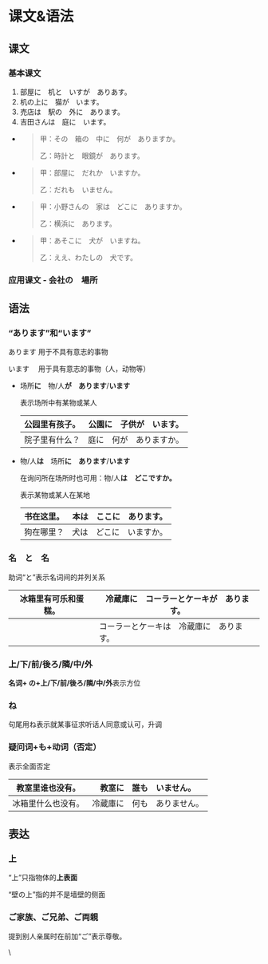 # 课文&语法

## 课文

### 基本课文

1. 部屋に　机と　いすが　ありあす。
2. 机の上に　猫が　います。
3. 売店は　駅の　外に　あります。
4. 吉田さんは　庭に　います。

* > 甲：その　箱の　中に　何が　ありますか。
  >
  > 乙：時計と　眼鏡が　あります。
* > 甲：部屋に　だれか　いますか。
  >
  > 乙：だれも　いません。
* > 甲：小野さんの　家は　どこに　ありますか。
  >
  > 乙：横浜に　あります。
* > 甲：あそこに　犬が　いますね。
  >
  > 乙：ええ、わたしの　犬です。

### 应用课文 - 会社の　場所

## 语法

### “あります”和“います”

あります 用于不具有意志的事物

います　 用于具有意志的事物（人，动物等）

*   场所**に**　物/人**が**　**あります**/**います**

    表示场所中有某物或某人

    | 公园里有孩子。 | 公園に　子供が　います。 |
    | ------- | ------------ |
    | 院子里有什么？ | 庭に　何が　ありますか。 |
*   物/人**は**　场所**に**　**あります**/**います**

    在询问所在场所时也可用：物/人**は　どこですか。**

    表示某物或某人在某地

    | 书在这里。 | 本は　ここに　あります。 |
    | ----- | ------------ |
    | 狗在哪里？ | 犬は　どこに　いますか。 |

### 名　と　名

助词“と”表示名词间的并列关系

| 冰箱里有可乐和蛋糕。 | 冷蔵庫に　コーラーとケーキが　あります。 |
| ---------- | -------------------- |
|            | コーラーとケーキは　冷蔵庫に　あります。 |

### 上/下/前/後ろ/隣/中/外

**名词+ の+上/下/前/後ろ/隣/中/外**表示方位

### ね

句尾用ね表示就某事征求听话人同意或认可，升调

### 疑问词+も+动词（否定）

表示全面否定

| 教室里谁也没有。  | 教室に　誰も　いません。   |
| --------- | -------------- |
| 冰箱里什么也没有。 | 冷蔵庫に　何も　ありません。 |

## 表达

### 上

“上”只指物体的**上表面**

“壁の上”指的并不是墙壁的侧面

### ご家族、ご兄弟、ご両親

提到别人亲属时在前加“ご”表示尊敬。

\
